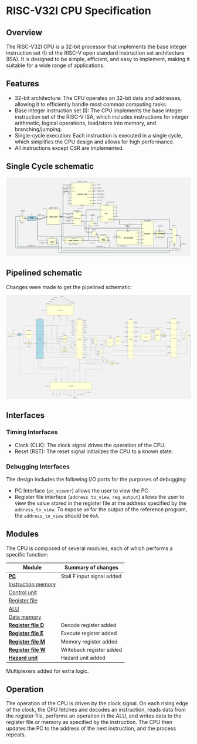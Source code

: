 # RISC-V32I CPU Specification

## Overview

The RISC-V32I CPU is a 32-bit processor that implements the base integer instruction set (I) of the RISC-V open standard instruction set architecture (ISA). It is designed to be simple, efficient, and easy to implement, making it suitable for a wide range of applications.

## Features

- 32-bit architecture: The CPU operates on 32-bit data and addresses, allowing it to efficiently handle most common computing tasks.
- Base integer instruction set (I): The CPU implements the base integer instruction set of the RISC-V ISA, which includes instructions for integer arithmetic, logical operations, load/store into memory, and branching/jumping.
- Single-cycle execution: Each instruction is executed in a single cycle, which simplifies the CPU design and allows for high performance.
- All instructions except CSR are implemented.

## Single Cycle schematic
![Single Cycle CPU Schematic](/images/single-cycle-schematic.png)

## Pipelined schematic
Changes were made to get the pipelined schematic: 

![Pipelined CPU Schematic](/images/pipelined_schematic.png)


## Interfaces
### Timing Interfaces
- Clock (CLK): The clock signal drives the operation of the CPU.
- Reset (RST): The reset signal initializes the CPU to a known state.
### Debugging Interfaces
The design includes the following I/O ports for the purposes of debugging:
- PC Interface (`pc_viewer`) allows the user to view the PC
- Register file interface (`address_to_view`, `reg_output`) allows the user to view the value stored in the register file at the address specified by the `address_to_view`. To expose `a0` for the output of the reference program, the `address_to_view` should be `0xA`.

## Modules

The CPU is composed of several modules, each of which performs a specific function:

| Module           | Summary of changes                                              |
|------------------|-----------------------------------------------------------------|
| [**PC**](/rtl/pc/)| Stall F input signal added  |
| [Instruction memory](/rtl/instr_mem/) | |
| [Control unit](/rtl/control_unit/)    | |
| [Register file](/rtl/reg_file/)    |  |
| [ALU](/rtl/alu/)              | |
| [Data memory](/rtl/data_mem/)      | |
| [**Register file D**](/rtl/reg_file_d/) | Decode register added |
| [**Register file E**](/rtl/reg_file_e/) | Execute register added  |
| [**Register file M**](/rtl/reg_file_m/) | Memory register added  |
| [**Register file W**](/rtl/reg_file_w/) | Writeback register added  |
| [**Hazard unit**](/rtl/hazard_unit/) | Hazard unit added  |

Multiplexers added for extra logic. 


## Operation

The operation of the CPU is driven by the clock signal. On each rising edge of the clock, the CPU fetches and decodes an instruction, reads data from the register file, performs an operation in the ALU, and writes data to the register file or memory as specified by the instruction. The CPU then updates the PC to the address of the next instruction, and the process repeats. 